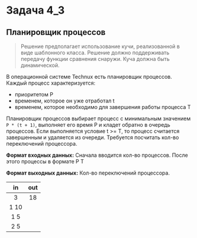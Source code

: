 # Задача 4_3 
## Планировщик процессов

> Решение предполагает использование кучи, реализованной в виде шаблонного класса. Решение должно поддерживать передачу функции сравнения снаружи. Куча должна быть динамической.

В операционной системе Technux есть планировщик процессов. 
Каждый процесс характеризуется:

- приоритетом P
- временем, которое он уже отработал t
- временем, которое необходимо для завершения работы процесса T 

Планировщик процессов выбирает процесс с минимальным значением `P * (t + 1)`, выполняет его время P и кладет обратно в очередь процессов.
Если выполняется условие t >= T, то процесс считается завершенным и удаляется из очереди.
Требуется посчитать кол-во переключений процессора.

**Формат входных данных:**  Сначала вводится кол-во процессов. После этого процессы в формате P T

**Формат выходных данных:** Кол-во переключений процессора.

|  in   |  out  |
| :---: | :---: |
|   3   |  18   |
| 1 10  |
|  1 5  |
|  2 5  |
